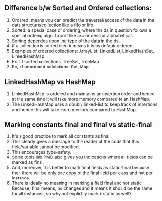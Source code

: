 
## Difference b/w Sorted and Ordered collections:
1. Ordered: means you can predict the traversal/access of the data in the data structure/collection like a fifo or lifo.
2. Sorted: a special case of ordering, where the ds in question follows a special ordeing algo. to sort like asc or desc or alphabetical.
3. Sorting dependes upon the type of the data in the ds.
4. If a collection is sorted then it means it is by default ordered.
5. Examples of ordered collections: ArrayList, LinkedList, LinkedHashSet, LinkedHashMap
6. Ex. of sorted collections: TreeSet, TreeMap.
7. Ex, of unordered colelctions: Set, Map

## LinkedHashMap vs HashMap
1. LinkedHashMap is ordered and maintains an insertion order and hence at the same time it will take more memory compared to an HashMap.
2. The LinkedHashMap uses a doubly linked-list to keep track of insertions and hence this will take more memory compared to HashMap.

## Marking constants final and final vs static-final
1. It's a good practice to mark all constants as final.
2. This clearly gives a message to the reader of the code that this field/variable cannot be modified.
3. This encourages type-safety.
4. Some tools like PMD also gives you indications where all fields can be marked as final.
5. And, moreover, it is better to mark final fields as static-final because then there will be only one copy of the final field per class and not per instance.
6. There is ideally no meaning in marking a field final and not static. Because, final means, no changes and it means it should be the same for all instances, so why not explictily mark it static as well?
